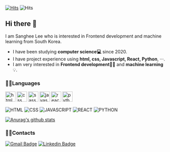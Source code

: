[![Hits](https://hits.seeyoufarm.com/api/count/incr/badge.svg?url=https%3A%2F%2Fgithub.com%2Fsanghee-dev&count_bg=%2379C83D&title_bg=%23555555&icon=&icon_color=%23E7E7E7&title=hits&edge_flat=false)](https://hits.seeyoufarm.com) ![Hits](https://img.shields.io/github/followers/sanghee-dev?label=Follow)

## Hi there 👋

I am Sanghee Lee who is interested in Frontend development and machine learning from South Korea.

- I have been studying **computer science:computer:** since 2020.
- I have project experience using **html, css, Javascript, React, Python**, ···.
- I am very interested in **Frontend development**👩‍💻 and **machine learning**💡.

### 🙆‍♀Languages

<img alt="html5" src="https://user-images.githubusercontent.com/13250888/53627363-a16d0100-3c4b-11e9-8238-56153fb041e4.png" width="32" height="32"/> <img src="https://lh3.googleusercontent.com/proxy/P2CuevTF6oZ63G_KkslDQUdvC_IScmcssjVWCtg4sfrSsXwJX9fulQXkU9WwiQfIxdtkKptW2-ziYsVytm7qKXBatWqp-XwmRUMZqIrrdnMze5J3jj1x-iL51wUoT5fkYkd4LcRVhQ" alt="css" width="32" height="32"/> <img src="https://user-images.githubusercontent.com/13250888/53627368-a2059780-3c4b-11e9-95e3-9058d6a8afc7.png" alt="sass" width="32" height="32"/> <img alt="javascript" src="https://user-images.githubusercontent.com/13250888/53627364-a16d0100-3c4b-11e9-84e2-a8c2f7311695.png" width="32" height="32"/> <img alt="react" src="https://user-images.githubusercontent.com/13250888/62798586-90d58680-bb19-11e9-9a82-9762725abede.png" width="32" height="32"/> <img src="https://upload.wikimedia.org/wikipedia/commons/thumb/c/c3/Python-logo-notext.svg/768px-Python-logo-notext.svg.png" alt="python" width="32" height="32"/>

![HTML](https://img.shields.io/badge/HTML%20-%E2%98%85%E2%98%85%E2%98%85%E2%98%85%E2%98%86-brightgreen?style=flat&logo=html5&logoColor=white) ![CSS](https://img.shields.io/badge/CSS%20-%E2%98%85%E2%98%85%E2%98%85%E2%98%85%E2%98%86-brightgreen?style=flat&logo=css3&logoColor=white) ![JAVASCRIPT](https://img.shields.io/badge/Javascript-%E2%98%85%E2%98%85%E2%98%85%E2%98%86%E2%98%86-brightgreen?style=flat&logo=javascript&logoColor=white) ![REACT](https://img.shields.io/badge/React-%E2%98%85%E2%98%85%E2%98%86%E2%98%86%E2%98%86-brightgreen?style=flat&logo=React&logoColor=white) ![PYTHON](https://img.shields.io/badge/Python-%E2%98%85%E2%98%85%E2%98%86%E2%98%86%E2%98%86-brightgreen?style=flat&logo=Python&logoColor=white)

[![Anurag's github stats](https://github-readme-stats.vercel.app/api?username=sanghee-dev&show_icons=true)](https://github.com/anuraghazra/github-readme-stats)

### 🙆‍♀Contacts

[![Gmail Badge](https://img.shields.io/badge/Gmail-d14836?style=flat-square&logo=Gmail&logoColor=white&link=mailto:leeesangheee@gmail.com)](mailto:leeesangheee@gmail.com) [![Linkedin Badge](https://img.shields.io/badge/-LinkedIn-blue?style=flat-square&logo=Linkedin&logoColor=white&link=https://www.linkedin.com/in/sanghee-lee-52ba5a1a8)](https://www.linkedin.com/in/sanghee-lee-52ba5a1a8)
